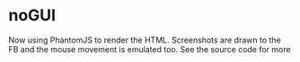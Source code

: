 # noGUI
Now using PhantomJS to render the HTML. Screenshots are drawn to the FB and the mouse movement is emulated too. See the source code for more
